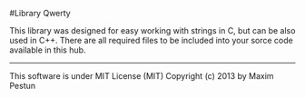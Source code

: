 #Library Qwerty

This library was designed for easy working with strings in C, but can be also used in C++. There are all required 
files to be included into your sorce code available in this hub.

---
This software is under MIT License (MIT)
Copyright (c) 2013 by Maxim Pestun
